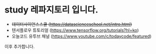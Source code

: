 # study 레파지토리 입니다.

* ~~데이터사이언스스쿨 (https://datascienceschool.net/intro.html)~~
* 텐서플로우 튜토리얼 (https://www.tensorflow.org/tutorials?hl=ko)
* 오늘코드 유투브 채널 (https://www.youtube.com/c/todaycode/featured)

이후 추가합니다.
